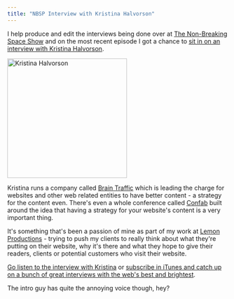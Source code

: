 ```yaml
---
title: "NBSP Interview with Kristina Halvorson"
---
```

<p>I help produce and edit the interviews being done over at <a href="https://nonbreakingspace.tv/">The Non-Breaking Space Show</a> and on the most recent episode I got a chance to <a href="https://nonbreakingspace.tv/kristina-halvorson/">sit in on an interview with Kristina Halvorson</a>.</p>
<p><img src="https://chrisenns.com/wp-content/uploads/2012/05/Kristina-Halvorson.jpg" alt="Kristina Halvorson" title="Kristina Halvorson" width="273" height="273" class="aligncenter size-full wp-image-20410" /></p>
<p>Kristina runs a company called <a href="https://www.braintraffic.com/">Brain Traffic</a> which is leading the charge for websites and other web related entities to have better content - a strategy for the content even. There's even a whole conference called <a href="https://confab2012.com/">Confab</a> built around the idea that having a strategy for your website's content is a very important thing.</p>
<p>It's something that's been a passion of mine as part of my work at <a href="https://lemonproductions">Lemon Productions</a> - trying to push my clients to really think about what they're putting on their website, why it's there and what they hope to give their readers, clients or potential customers who visit their website.</p>
<p><a href="https://nonbreakingspace.tv/kristina-halvorson/">Go listen to the interview with Kristina</a> or <a href="https://itunes.apple.com/ca/podcast/the-non-breaking-space-show/id507162981">subscribe in iTunes and catch up on a bunch of great interviews with the web's best and brightest</a>.</p>
<p>The intro guy has quite the annoying voice though, hey?</p>
